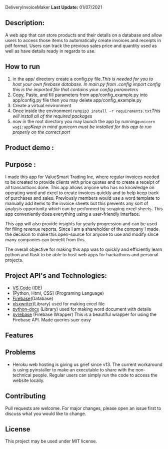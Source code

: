 
DeliveryInvoiceMaker
**Last Update:** 01/07/2021

## Description:

A web app that can store products and their details on a database and allow users to access those items to automatically create invoices and receipts in pdf format. Users can track the previous sales price and quantity used as well as have details ready in regards to use.

## How to run

1. in the app/ directory create a config.py file.*This is needed for you to host your own firebase database. In main.py from .config import config this is the imported file that contains your config parameters*
2. Copy, Paste, and fill parameters from app/config_example.py into app/config.py file then you may delete app/config_example.py
3. Create a virtual environment
4. Once inside the environment run`pip3 install -r requirements.txt`*This will install all of the required packages*
5. now in the root directory you may launch the app by running`gunicorn wsgi:app`*Keep in mind gunicorn must be installed for this app to run properly on the correct port*

## Product demo :

## Purpose :

I made this app for ValueSmart Trading Inc, where regular invoices needed to be created to provide clients with price quotes and to create a receipt of all transactions done.
This app allows anyone who has no knowledge on operating word and excel to create invoices quickly and to help keep track of purchases and sales. Previously members would use a word template to manually add items to the invoice sheets but this prevents any sort of analysis opportunity which can be performed by scraping excel sheets. This app conveniently does everything using a user-friendly interface.

This app will also provide insights for yearly progression and can be used for filing revenue reports.
Since I am a shareholder of the company I made the decision to make this open-source for anyone to use and modify since many companies can benefit from this.

The overall objective for making this app was to quickly and efficiently learn python and flask to be able to host web apps for hackathons and personal projects.

## Project API's and Technologies:

- [VS Code](https://code.visualstudio.com/)  (IDE)
- [Python, Html, CSS] (Programing Language)
- [Firebase](https://firebase.google.com)(Database)
- [xlsxwriter](https://xlsxwriter.readthedocs.io/)(Library) used for making excel file
- [python-docx](https://python-docx.readthedocs.io) (Library) used for making word document with details
 - [pyrebase](https://github.com/thisbejim/Pyrebase)  (Firebase Wrapper) This is a beautiful wrapper for using the Firebase API. Made queries suer easy

## Features

## Problems

- Heroku web hosting is giving us grief since v13. The current workaround is using pyinstaller to make an executable to share with the non-technical people. Regular users can simply run the code to access the website locally.

## Contributing

Pull requests are welcome. For major changes, please open an issue first to discuss what you would like to change.

## License

This project may be used under MIT license.

